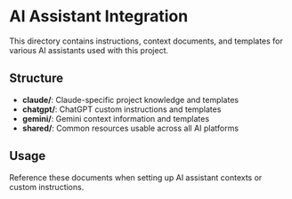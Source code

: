# AI Assistant Integration

This directory contains instructions, context documents, and templates for various AI assistants used with this project.

## Structure

- **claude/**: Claude-specific project knowledge and templates
- **chatgpt/**: ChatGPT custom instructions and templates
- **gemini/**: Gemini context information and templates
- **shared/**: Common resources usable across all AI platforms

## Usage

Reference these documents when setting up AI assistant contexts or custom instructions.
